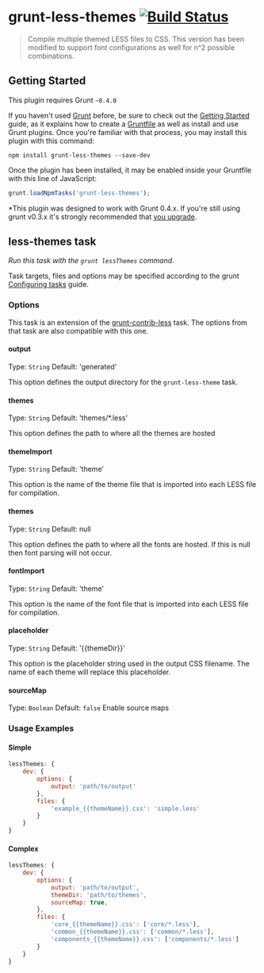 # grunt-less-themes [![Build Status](https://travis-ci.org/hollandben/grunt-less-themes.png?branch=master)](https://travis-ci.org/hollandben/grunt-less-themes)

> Compile multiple themed LESS files to CSS. This version has been modified to support font configurations as well for n^2 possible combinations.

## Getting Started
This plugin requires Grunt `~0.4.0`

If you haven't used [Grunt](http://gruntjs.com/) before, be sure to check out the [Getting Started](http://gruntjs.com/getting-started) guide, as it explains how to create a [Gruntfile](http://gruntjs.com/sample-gruntfile) as well as install and use Grunt plugins. Once you're familiar with that process, you may install this plugin with this command:

```shell
npm install grunt-less-themes --save-dev
```

Once the plugin has been installed, it may be enabled inside your Gruntfile with this line of JavaScript:

```js
grunt.loadNpmTasks('grunt-less-themes');
```

*This plugin was designed to work with Grunt 0.4.x. If you're still using grunt v0.3.x it's strongly recommended that [you upgrade](http://gruntjs.com/upgrading-from-0.3-to-0.4).

## less-themes task
_Run this task with the `grunt lessThemes` command._

Task targets, files and options may be specified according to the grunt [Configuring tasks](http://gruntjs.com/configuring-tasks) guide.

### Options

This task is an extension of the [grunt-contrib-less](https://github.com/gruntjs/grunt-contrib-less) task. The options from that task are also compatible with this one.

#### output
Type: `String`
Default: 'generated'

This option defines the output directory for the `grunt-less-theme` task.

#### themes
Type: `String`
Default: 'themes/*.less'

This option defines the path to where all the themes are hosted

#### themeImport
Type: `String`
Default: 'theme'

This option is the name of the theme file that is imported into each LESS file for compilation.

#### themes
Type: `String`
Default: null

This option defines the path to where all the fonts are hosted. If this is null then font parsing will not occur.

#### fontImport
Type: `String`
Default: 'theme'

This option is the name of the font file that is imported into each LESS file for compilation.


#### placeholder
Type: `String`
Default: '{{themeDir}}'

This option is the placeholder string used in the output CSS filename. The name of each theme will replace this placeholder.

#### sourceMap
Type: `Boolean`
Default: `false`
Enable source maps

### Usage Examples

#### Simple

```js
lessThemes: {
    dev: {
        options: {
            output: 'path/to/output'
        },
        files: {
            'example_{{themeName}}.css': 'simple.less'
        }
    }
}
```

#### Complex

```js
lessThemes: {
    dev: {
        options: {
            output: 'path/to/output',
            themeDir: 'path/to/themes',
            sourceMap: true,
        },
        files: {
            'core_{{themeName}}.css': ['core/*.less'],
            'common_{{themeName}}.css': ['common/*.less'],
            'components_{{themeName}}.css': ['components/*.less']
        }
    }
}
```